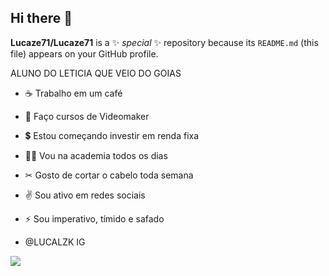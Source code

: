 ## Hi there 👋


**Lucaze71/Lucaze71** is a ✨ _special_ ✨ repository because its `README.md` (this file) appears on your GitHub profile.

ALUNO DO LETICIA QUE VEIO DO GOIAS
- ☕ Trabalho em um café
- 🤳 Faço cursos de Videomaker
- 💲 Estou começando investir em renda fixa
- 🏋️‍♀️ Vou na academia todos os dias
- ✂ Gosto de cortar o cabelo toda semana
- ✌ Sou ativo em redes sociais
- ⚡ Sou imperativo, tímido e safado

- @LUCALZK IG

![](https://media1.tenor.com/m/Pny2LnvNcukAAAAC/vonada-vounada.gif)
